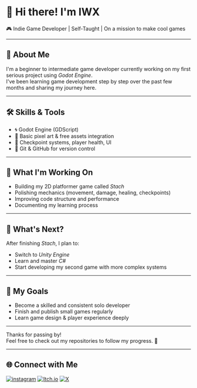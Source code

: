 # 👋 Hi there! I'm IWX

🎮 Indie Game Developer | Self-Taught | On a mission to make cool games

---

## 🧠 About Me

I'm a beginner to intermediate game developer currently working on my first serious project using *Godot Engine*.  
I've been learning game development step by step over the past few months and sharing my journey here.

---

## 🛠 Skills & Tools

- 🌀 Godot Engine (GDScript)
- 🎨 Basic pixel art & free assets integration
- 🔁 Checkpoint systems, player health, UI
- 💾 Git & GitHub for version control

---

## 🎯 What I'm Working On

- Building my 2D platformer game called *Stach*
- Polishing mechanics (movement, damage, healing, checkpoints)
- Improving code structure and performance
- Documenting my learning process

---

## 🚀 What's Next?

After finishing *Stach*, I plan to:

- Switch to *Unity Engine*
- Learn and master *C#*
- Start developing my second game with more complex systems

---

## 🌱 My Goals

- Become a skilled and consistent solo developer
- Finish and publish small games regularly
- Learn game design & player experience deeply

---

Thanks for passing by!  
Feel free to check out my repositories to follow my progress. 💪

---

## 🌐 Connect with Me

[![instagram](https://img.shields.io/badge/instagram-181717?style=for-the-badge&logo=instagram&logoColor=white)](https://www.instagram.com/ayoub__iwx?igsh=N3k2ZXBiOWhiZTU1)
[![Itch.io](https://img.shields.io/badge/Itch.io-FA5C5C?style=for-the-badge&logo=itchdotio&logoColor=white)](https://iwx-10.itch.io/)
[![X](https://img.shields.io/badge/x-FF0000?style=for-the-badge&logo=x&logoColor=white)](https://x.com/AYOUB_IWX?t=nCRvwL-EjUBEvQsSuS7_oQ&s=09)

